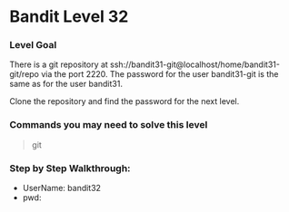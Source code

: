 # Bandit Level 32

### Level Goal
There is a git repository at ssh://bandit31-git@localhost/home/bandit31-git/repo via the port 2220. The password for the user bandit31-git is the same as for the user bandit31.

Clone the repository and find the password for the next level.

### Commands you may need to solve this level
> git 

### Step by Step Walkthrough:



* UserName: bandit32
* pwd: 